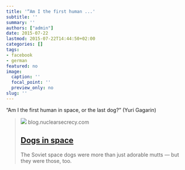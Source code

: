```yaml
---
title: '“Am I the first human ...'
subtitle: ''
summary: ''
authors: ["admin"]
date: 2015-07-22
lastmod: 2015-07-22T14:44:50+02:00
categories: []
tags:
- facebook
- german
featured: no
image:
  caption: ''
  focal_point: ''
  preview_only: no
slug: ''
---
```

“Am I the first human in space, or the last dog?” (Yuri Gagarin)﻿
> [![](http://blog.nuclearsecrecy.com/wp-content/uploads/2015/06/Laika-1957-matchbox-three.jpg)](http://blog.nuclearsecrecy.com/2015/06/26/dogs-in-space/)
> blog.nuclearsecrecy.com
> ## [Dogs in space](http://blog.nuclearsecrecy.com/2015/06/26/dogs-in-space/)
>
>The Soviet space dogs were more than just adorable mutts — but they were those, too.


